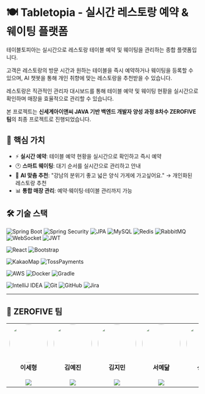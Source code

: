 # 🍽️ Tabletopia - 실시간 레스토랑 예약 & 웨이팅 플랫폼

테이블토피아는 실시간으로 레스토랑 테이블 예약 및 웨이팅을 관리하는 종합 플랫폼입니다. 

고객은 레스토랑의 방문 시간과 원하는 테이블을 즉시 예약하거나 웨이팅을 등록할 수 있으며, AI 챗봇을 통해 개인 취향에 맞는 레스토랑을 추천받을 수 있습니다.

레스토랑은 직관적인 관리자 대시보드를 통해 테이블 예약 및 웨이팅 현황을 실시간으로 확인하며 매장을 효율적으로 관리할 수 있습니다.

본 프로젝트는 **신세계아이앤씨 JAVA 기반 백엔드 개발자 양성 과정 8차수 ZEROFIVE 팀**의 최종 프로젝트로 진행되었습니다.

## 🎯 **핵심 가치**
- ⚡ **실시간 예약**: 테이블 예약 현황을 실시간으로 확인하고 즉시 예약
- 🕐 **스마트 웨이팅**: 대기 순서를 실시간으로 관리하고 안내
- 🤖 **AI 맞춤 추천**: "강남의 분위기 좋고 넓은 양식 가게에 가고싶어요." → 개인화된 레스토랑 추천
- 📊 **통합 매장 관리**: 예약·웨이팅·테이블 관리까지 가능


## 🛠️ 기술 스택
![Spring Boot](https://img.shields.io/badge/Spring%20Boot-6DB33F?style=flat-square&logo=spring-boot&logoColor=white)
![Spring Security](https://img.shields.io/badge/Spring%20Security-6DB33F?style=flat-square&logo=springsecurity&logoColor=white)
![JPA](https://img.shields.io/badge/JPA/Hibernate-59666C?style=flat-square&logo=hibernate&logoColor=white)
![MySQL](https://img.shields.io/badge/MySQL-4479A1?style=flat-square&logo=mysql&logoColor=white)
![Redis](https://img.shields.io/badge/Redis-DC382D?style=flat-square&logo=redis&logoColor=white)
![RabbitMQ](https://img.shields.io/badge/RabbitMQ-FF6600?style=flat-square&logo=rabbitmq&logoColor=white)
![WebSocket](https://img.shields.io/badge/WebSocket-4F4F4F?style=flat-square&logo=socketdotio&logoColor=white)
![JWT](https://img.shields.io/badge/JWT-000000?style=flat-square&logo=jsonwebtokens&logoColor=white)

![React](https://img.shields.io/badge/React-61DAFB?style=flat-square&logo=react&logoColor=black)
![Bootstrap](https://img.shields.io/badge/Bootstrap-7952B3?style=flat-square&logo=bootstrap&logoColor=white)

![KakaoMap](https://img.shields.io/badge/Kakao%20Map-FFCD00?style=flat-square&logo=kakao&logoColor=black)
![TossPayments](https://img.shields.io/badge/Toss%20Payments-0064FF?style=flat-square&logo=visa&logoColor=white)

![AWS](https://img.shields.io/badge/AWS-232F3E?style=flat-square&logo=amazon-aws&logoColor=white)
![Docker](https://img.shields.io/badge/Docker-2496ED?style=flat-square&logo=docker&logoColor=white)
![Gradle](https://img.shields.io/badge/Gradle-02303A?style=flat-square&logo=gradle&logoColor=white)

![IntelliJ IDEA](https://img.shields.io/badge/IntelliJ%20IDEA-000000?style=flat-square&logo=intellij-idea&logoColor=white)
![Git](https://img.shields.io/badge/Git-F05032?style=flat-square&logo=git&logoColor=white)
![GitHub](https://img.shields.io/badge/GitHub-181717?style=flat-square&logo=github&logoColor=white)
![Jira](https://img.shields.io/badge/Jira-0052CC?style=flat-square&logo=jira&logoColor=white)

---

## 🏃 ZEROFIVE 팀
<table align="center"> 
  <tr> 
        <td align="center" width="150"> 
      <img src="https://github.com/sh-Dang.png" width="100" style="border-radius: 50%;"/><br/> 
      <b>이세형</b><br/> 
      <sub><b></b></sub><br/> <!-- 담당 파트 추가 -->
      <a href="https://github.com/sh-Dang">
        <img src="https://img.shields.io/badge/GitHub-181717?style=flat-square&logo=github&logoColor=white"/> 
      </a> 
    </td>
    <td align="center" width="150"> 
      <img src="https://github.com/yejeeni.png" width="100" style="border-radius: 50%;"/><br/> 
      <b>김예진</b><br/> 
      <sub><b></b></sub><br/> <!-- 담당 파트 추가 -->
      <a href="https://github.com/yejeeni">
        <img src="https://img.shields.io/badge/GitHub-181717?style=flat-square&logo=github&logoColor=white"/> 
      </a> 
    </td> 
        <td align="center" width="150"> 
      <img src="https://github.com/Shypanda0119.png" width="100" style="border-radius: 50%;"/><br/> 
      <b>김지민</b><br/> 
      <sub><b></b></sub><br/> <!-- 담당 파트 추가 -->
      <a href="https://github.com/Shypanda0119">
        <img src="https://img.shields.io/badge/GitHub-181717?style=flat-square&logo=github&logoColor=white"/> 
      </a> 
    </td>
        <td align="center" width="150"> 
      <img src="https://github.com/dev-Kiwi7.png" width="100" style="border-radius: 50%;"/><br/> 
      <b>서예닮</b><br/> 
      <sub><b></b></sub><br/> <!-- 담당 파트 추가 -->
      <a href="https://github.com/dev-Kiwi7">
        <img src="https://img.shields.io/badge/GitHub-181717?style=flat-square&logo=github&logoColor=white"/> 
      </a> 
    </td>
        <td align="center" width="150"> 
      <img src="https://github.com/yudinee.png" width="100" style="border-radius: 50%;"/><br/> 
      <b>성유진</b><br/> 
      <sub><b></b></sub><br/> <!-- 담당 파트 추가 -->
      <a href="https://github.com/yudinee">
        <img src="https://img.shields.io/badge/GitHub-181717?style=flat-square&logo=github&logoColor=white"/> 
      </a> 
          </td>
  </tr>
  
